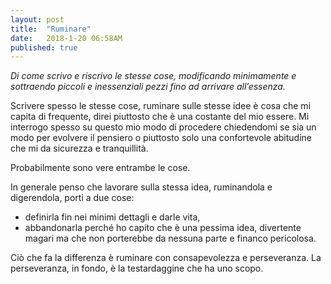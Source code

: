 ```yaml
---
layout: post
title:  "Ruminare"
date:   2018-1-20 06:58AM
published: true
---
```



*Di come scrivo e riscrivo le stesse cose, modificando minimamente e sottraendo piccoli e inessenziali pezzi fino ad arrivare all’essenza.*

Scrivere spesso le stesse cose, ruminare sulle stesse idee è cosa che mi capita di frequente, direi piuttosto che è una costante del mio essere.
Mi interrogo spesso su questo mio modo di procedere chiedendomi se sia un modo per evolvere il pensiero o piuttosto solo una confortevole abitudine che mi da sicurezza e tranquillità.

Probabilmente sono vere entrambe le cose.

In generale penso che lavorare sulla stessa idea, ruminandola e digerendola, porti a due cose:
- definirla fin nei minimi dettagli e darle vita,
- abbandonarla perché ho capito che è una pessima idea, divertente magari ma che non porterebbe da nessuna parte e financo pericolosa.

Ciò che fa la differenza è ruminare con consapevolezza e perseveranza.
La perseveranza, in fondo, è la testardaggine che ha uno scopo.